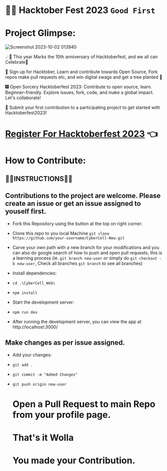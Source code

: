 # 🧙‍♂️ Hacktober Fest 2023 `Good First`

# Project Glimpse: 

![Screenshot 2023-10-02 013940](https://github.com/CyberCellGu/CyberCell-New/assets/77672838/5eccf200-c3c1-4a54-ad90-97cdbd913f9d)



☄🌠 This year Marks the 10th anniversary of Hacktoberfest, and we all can Celebrate🎉

🎯 Sign up for Hacktober, Learn and contribute towards Open Source, Fork repos make pull requests etc, and win digital swags and get a tree planted 🎄

🎆 Open Sorcery Hacktoberfest 2023: Contribute to open source, learn. Beginner-friendly. Explore issues, fork, code, and make a global impact. Let's collaborate!

🎐 Submit your first contribution to a participating project to get started with Hacktoberfest2023!

# [Register For Hacktoberfest 2023](https://hacktoberfest.com/participation/) 👈

# How to Contribute: 
 ##  👨‍💻INSTRUCTIONS👩‍💻


 ##  Contributions to the project are welcome. Please create an issue or get an issue assigned to youself first.

 - Fork this Repository using the button at the top on right corner.
 - Clone this repo to you local Machine `git clone https://github.com/your-username/CyberCell-New.git`

 - Carve your own path with a new branch for your modifications and you can also do google search of how to push and open pull requests, this is a learning process (ie. `git branch new-user` or simply do `git checkout -b new-user`, Check all branches `git branch` to see all branches)

 - Install dependencies:
   
 - `cd .\CyberCell_Web\`
- `npm install`
- Start the development server:
- `npm run dev`
- After running the development server, you can view the app at http://localhost:3000/

## Make changes as per issue assigned.
 - Add your changes:
- `git add .`
- `git commit -m "Added Changes"`
- `git push origin new-user`

  # Open a Pull Request to main Repo from your profile page.
   
  # That's it Wolla
  # You made your Contribution.

